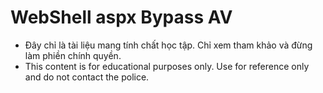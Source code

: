 # WebShell aspx Bypass AV

   - Đây chỉ là tài liệu mang tính chất học tập. Chỉ xem tham khảo và đừng làm phiền chính quyền.
   - This content is for educational purposes only. Use for reference only and do not contact the police.

